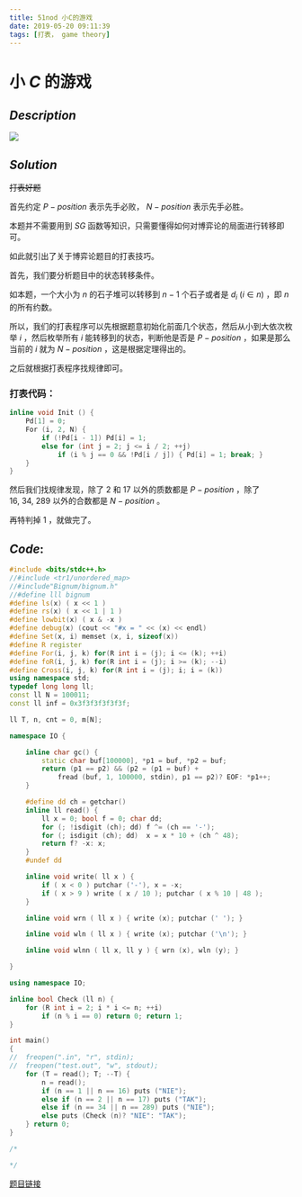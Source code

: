 ```yaml
---
title: 51nod 小C的游戏
date: 2019-05-20 09:11:39
tags: [打表， game theory]
---
```


# 小 $C$ 的游戏



## $Description$

![](https://s2.ax1x.com/2019/05/20/EvteIO.png)



## $Solution$ 

~~打表好题~~

首先约定 $P-position$ 表示先手必败， $N-position$ 表示先手必胜。

本题并不需要用到 $SG$ 函数等知识，只需要懂得如何对博弈论的局面进行转移即可。

如此就引出了关于博弈论题目的打表技巧。

首先，我们要分析题目中的状态转移条件。

如本题，一个大小为 $n$ 的石子堆可以转移到 $n - 1$ 个石子或者是 $d_i\ (i \in n)$ ，即 $n$ 的所有约数。

所以，我们的打表程序可以先根据题意初始化前面几个状态，然后从小到大依次枚举 $i$ ，然后枚举所有 $i$ 能转移到的状态，判断他是否是 $P-position$ ，如果是那么当前的 $i$ 就为 $N-position$ ，这是根据定理得出的。

之后就根据打表程序找规律即可。

### 打表代码：

```cpp
inline void Init () {
    Pd[1] = 0;
    For (i, 2, N) {
        if (!Pd[i - 1]) Pd[i] = 1;
        else for (int j = 2; j <= i / 2; ++j)
            if (i % j == 0 && !Pd[i / j]) { Pd[i] = 1; break; }
    }
}
```



然后我们找规律发现，除了 $2$ 和 $17$ 以外的质数都是 $P-position$ ，除了 $16,\ 34,\ 289$ 以外的合数都是 $N-position$ 。

再特判掉 $1$ ，就做完了。



## $Code:$

```cpp
#include <bits/stdc++.h>
//#include <tr1/unordered_map>
//#include"Bignum/bignum.h"
//#define lll bignum
#define ls(x) ( x << 1 )
#define rs(x) ( x << 1 | 1 )
#define lowbit(x) ( x & -x )
#define debug(x) (cout << "#x = " << (x) << endl)
#define Set(x, i) memset (x, i, sizeof(x))
#define R register
#define For(i, j, k) for(R int i = (j); i <= (k); ++i)
#define foR(i, j, k) for(R int i = (j); i >= (k); --i)
#define Cross(i, j, k) for(R int i = (j); i; i = (k))
using namespace std;
typedef long long ll;
const ll N = 100011;
const ll inf = 0x3f3f3f3f3f3f;

ll T, n, cnt = 0, m[N];

namespace IO {

    inline char gc() {
        static char buf[100000], *p1 = buf, *p2 = buf;
        return (p1 == p2) && (p2 = (p1 = buf) +
            fread (buf, 1, 100000, stdin), p1 == p2)? EOF: *p1++;
    }

    #define dd ch = getchar()
    inline ll read() {
        ll x = 0; bool f = 0; char dd;
        for (; !isdigit (ch); dd) f ^= (ch == '-');
        for (; isdigit (ch); dd)  x = x * 10 + (ch ^ 48);
        return f? -x: x;
    }
    #undef dd

    inline void write( ll x ) {
        if ( x < 0 ) putchar ('-'), x = -x;
        if ( x > 9 ) write ( x / 10 ); putchar ( x % 10 | 48 );
    }

    inline void wrn ( ll x ) { write (x); putchar (' '); }

    inline void wln ( ll x ) { write (x); putchar ('\n'); }

    inline void wlnn ( ll x, ll y ) { wrn (x), wln (y); }

}

using namespace IO;

inline bool Check (ll n) {
    for (R int i = 2; i * i <= n; ++i)
        if (n % i == 0) return 0; return 1;
}

int main()
{
//  freopen(".in", "r", stdin);
//  freopen("test.out", "w", stdout);
    for (T = read(); T; --T) {
        n = read();
        if (n == 1 || n == 16) puts ("NIE");
        else if (n == 2 || n == 17) puts ("TAK");
        else if (n == 34 || n == 289) puts ("NIE");
        else puts (Check (n)? "NIE": "TAK");
    } return 0;
}

/*

*/

```

[题目链接](<http://www.51nod.com/Challenge/Problem.html#!#problemId=1831>)